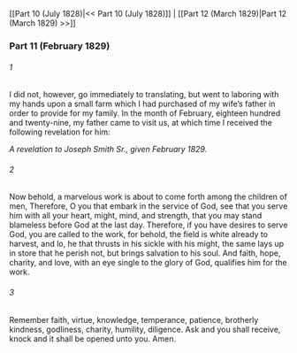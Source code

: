 [[Part 10 (July 1828)|<< Part 10 (July 1828)]]  |  [[Part 12 (March 1829)|Part 12 (March 1829) >>]]

### Part 11 (February 1829)
###### 1
I did not, however, go immediately to translating, but went to laboring with my hands upon a small farm which I had purchased of my wife’s father in order to provide for my family. In the month of February, eighteen hundred and twenty-nine, my father came to visit us, at which time I received the following revelation for him:


*A revelation to Joseph Smith Sr., given February 1829.*

###### 2
Now behold, a marvelous work is about to come forth among the children of men, Therefore, O you that embark in the service of God, see that you serve him with all your heart, might, mind, and strength, that you may stand blameless before God at the last day. Therefore, if you have desires to serve God, you are called to the work, for behold, the field is white already to harvest, and lo, he that thrusts in his sickle with his might, the same lays up in store that he perish not, but brings salvation to his soul. And faith, hope, charity, and love, with an eye single to the glory of God, qualifies him for the work.

###### 3
Remember faith, virtue, knowledge, temperance, patience, brotherly kindness, godliness, charity, humility, diligence. Ask and you shall receive, knock and it shall be opened unto you. Amen.